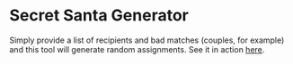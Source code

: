 # Secret Santa Generator

Simply provide a list of recipients and bad matches (couples, for example) and this tool will generate random assignments. See it in action [here](https://loremdipso.github.io/secret_santa).
